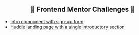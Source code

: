 ## <div align="center"> 🚀 Frontend Mentor Challenges 🚀 </div>

* <a href="https://github.com/laporeon/FrontEndMentor-challenges/tree/master/intro-component-with-signup-form-master">Intro component with sign-up form</a>
* <a href="https://github.com/laporeon/FrontEndMentor-challenges/tree/master/huddle-landing-page-with-single-introductory-section-master">Huddle landing page with a single introductory section</a>
